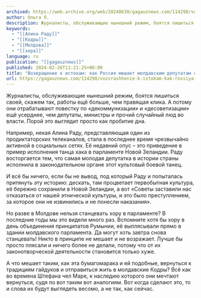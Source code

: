 ```yaml
---
archived: https://web.archive.org/web/20240630/gagauznews.com/114298/vozvrashhenie-k-istokam-kak-rossiya-meshaet-deputatam-stantsevat-horu-i-ujti-v-kodry.html
author: Ольга Л.
description: Журналисты, обслуживающие нынешний режим, боятся лишиться своей, скажем так, работы ещё больше, чем правящая клика. А потому они отрабатывают повестку по «декоммунизации» и «десоветизации» ещё усерднее, чем депутаты, министры и прочий случайный люд во власти. Порой это выглядит просто как пробитие дна. Например, некая Алина Раду, представляющая один из продиктаторских телеканалов, стала в последнее время чрезвычайно активной в социальных сетях. Её недавний опус – это приведение в пример исполнения танца хака в парламенте Новой Зеландии. Раду восторгается тем, что самая молодая депутатка в истории страны исполнила в законодательном органе этот культовый боевой танец.               […]
keywords:
  - "[[Алина Раду]]"
  - "[[Кодры]]"
  - "[[Молдова]]"
  - "[[хора]]"
language: ru
publication: "[[gagauznews]]"
published: 2024-02-26T11:21:25+00:00
title: "Возвращение к истокам: как Россия мешает молдавским депутатам станцевать хору и уйти в Кодры"
url: https://gagauznews.com/114298/vozvrashhenie-k-istokam-kak-rossiya-meshaet-deputatam-stantsevat-horu-i-ujti-v-kodry.html
---
```


Журналисты, обслуживающие нынешний режим, боятся лишиться своей, скажем так, работы ещё больше, чем правящая клика. А потому они отрабатывают повестку по «декоммунизации» и «десоветизации» ещё усерднее, чем депутаты, министры и прочий случайный люд во власти. Порой это выглядит просто как пробитие дна.

Например, некая Алина Раду, представляющая один из продиктаторских телеканалов, стала в последнее время чрезвычайно активной в социальных сетях. Её недавний опус – это приведение в пример исполнения танца хака в парламенте Новой Зеландии. Раду восторгается тем, что самая молодая депутатка в истории страны исполнила в законодательном органе этот культовый боевой танец.





























И всё бы ничего, если бы не вывод, под который Раду и попыталась притянуть эту историю: дескать, там процветает первобытная культура, её бережно сохранили в Новой Зеландии, а вот «Советы заставили нас отказаться от нашей этнической культуры, и это было преступлением, за которое они не извинились и не понесли наказания».

Но разве в Молдове нельзя станцевать хору в парламенте? В последние годы мы это видели много раз. Вспомните хотя бы хору в день объединения принципатов Румынии, её выплясывали прямо в здании молдавского парламента. Да могут хоть завтра снова станцевать! Никто в принципе не мешает и не возражает. Лучше бы просто плясали и ничего более не делали, потому что от их законотворческой деятельности становится только хуже.

А что мешает таким, как эта бумагомарака и ей подобные, вернуться к традициям гайдуков и отправиться жить в молдавские Кодры? Всё как во времена Штефана чел Маре, к наследию которого они мечтают вернуться, судя по вот таким вот аналогиям. Вот когда сделают это, то и слова их будут выглядеть весомо, а не так, как сейчас.